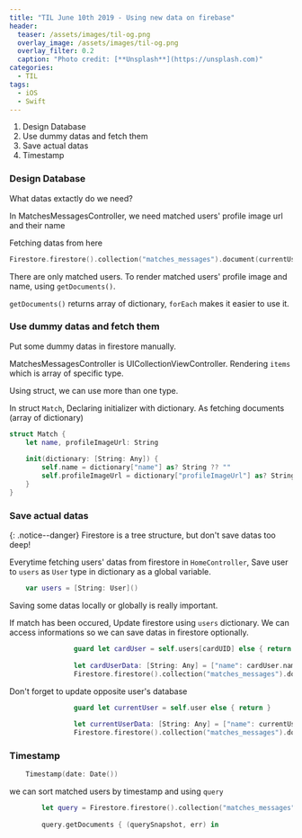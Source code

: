 ```yaml
---
title: "TIL June 10th 2019 - Using new data on firebase"
header:
  teaser: /assets/images/til-og.png
  overlay_image: /assets/images/til-og.png
  overlay_filter: 0.2
  caption: "Photo credit: [**Unsplash**](https://unsplash.com)"
categories:
  - TIL
tags:
  - iOS
  - Swift
---
```




1. Design Database
2. Use dummy datas and fetch them
3. Save actual datas
4. Timestamp



### Design Database

What datas extactly do we need?

In MatchesMessagesController, we need matched users' profile image url and  their name



Fetching datas from here

```swift
Firestore.firestore().collection("matches_messages").document(currentUserId).collection("matches")
```



There are only matched users.
To render matched users' profile image and name, using `getDocuments()`.

`getDocuments()` returns array of dictionary, `forEach` makes it easier to use it.



### Use dummy datas and fetch them

Put some dummy datas in firestore manually.



MatchesMessagesController is UICollectionViewController. Rendering `items` which is array of specific type.

Using struct, we can use more than one type.

In struct `Match`, Declaring initializer with dictionary. As fetching documents (array of dictionary)

```swift
struct Match {
    let name, profileImageUrl: String
    
    init(dictionary: [String: Any]) {
        self.name = dictionary["name"] as? String ?? ""
        self.profileImageUrl = dictionary["profileImageUrl"] as? String ?? ""
    }
}
```



### Save actual datas

{: .notice--danger}
Firestore is a tree structure, but don't save datas too deep!



Everytime fetching users' datas from firestore in `HomeController`, Save user to `users` as `User` type in dictionary as a global variable.

```swift
    var users = [String: User]()
```

Saving some datas locally or globally is really important.



If match has been occured, Update firestore using `users` dictionary. We can access informations so we can save datas in firestore optionally.

```swift
                guard let cardUser = self.users[cardUID] else { return }
                
                let cardUserData: [String: Any] = ["name": cardUser.name ?? "", "profileImageUrl": cardUser.imageUrl1 ?? "", "uid": cardUID, "timestamp": Timestamp(date: Date())]
                Firestore.firestore().collection("matches_messages").document(uid).collection("matches").document(cardUID).setData(cardUserData)
```



Don't forget to update opposite user's database

```swift
                guard let currentUser = self.user else { return }
                
                let currentUserData: [String: Any] = ["name": currentUser.name ?? "", "profileImageUrl": currentUser.imageUrl1 ?? "", "uid": uid, "timestamp": Timestamp(date: Date())]
                Firestore.firestore().collection("matches_messages").document(cardUID).collection("matches").document(uid).setData(currentUserData)
```



### Timestamp

```swift
    Timestamp(date: Date())
```



we can sort matched users by timestamp and using `query`

```swift
        let query = Firestore.firestore().collection("matches_messages").document(currentUserId).collection("matches").order(by: "timestamp", descending: true)
        
        query.getDocuments { (querySnapshot, err) in
```



